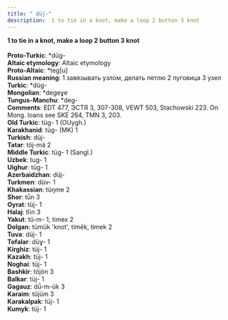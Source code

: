 ```yaml
---
title: " düj-"
description:  1 to tie in a knot, make a loop 2 button 3 knot
---
```

<strong> 1 to tie in a knot, make a loop 2 button 3 knot</strong><br><br>
<strong>Proto-Turkic</strong>:  *düg-<br>
<strong>Altaic etymology</strong>:  Altaic etymology<br>
<strong> Proto-Altaic</strong>:  *teg[u]<br>
<strong>Russian meaning</strong>:  1 завязывать узлом, делать петлю 2 пуговица 3 узел<br>
<strong>Turkic</strong>:  *düg-<br>
<strong>Mongolian</strong>:  *degeɣe<br>
<strong>Tungus-Manchu</strong>:  *deg-<br>
<strong>Comments</strong>:  EDT 477, ЭСТЯ 3, 307-308, VEWT 503, Stachowski 223. On Mong. loans see SKE 264, TMN 3, 203.<br>
<strong>Old Turkic</strong>:  tüg- 1 (OUygh.)<br>
<strong>Karakhanid</strong>:  tüg- (MK) 1<br>
<strong>Turkish</strong>:  düj-<br>
<strong>Tatar</strong>:  töj-mä 2<br>
<strong>Middle Turkic</strong>:  tüg- 1 (Sangl.)<br>
<strong>Uzbek</strong>:  tug- 1<br>
<strong>Uighur</strong>:  tüg- 1<br>
<strong>Azerbaidzhan</strong>:  düj-<br>
<strong>Turkmen</strong>:  düv- 1<br>
<strong>Khakassian</strong>:  tüŋme 2<br>
<strong>Shor</strong>:  tǖn 3<br>
<strong>Oyrat</strong>:  tüj- 1<br>
<strong>Halaj</strong>:  tīin 3<br>
<strong>Yakut</strong>:  tü-m- 1, timex 2<br>
<strong>Dolgan</strong>:  tümük 'knot', timēk, timek 2<br>
<strong>Tuva</strong>:  düj- 1<br>
<strong>Tofalar</strong>:  düɣ- 1<br>
<strong>Kirghiz</strong>:  tüj- 1<br>
<strong>Kazakh</strong>:  tüj- 1<br>
<strong>Noghai</strong>:  tüj- 1<br>
<strong>Bashkir</strong>:  töjön 3<br>
<strong>Balkar</strong>:  tüj- 1<br>
<strong>Gagauz</strong>:  dǖ-m-ük 3<br>
<strong>Karaim</strong>:  tüjüm 3<br>
<strong>Karakalpak</strong>:  tüj- 1<br>
<strong>Kumyk</strong>:  tüj- 1<br>


